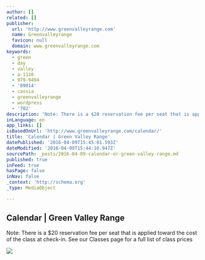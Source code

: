 ```yaml
---
author: []
related: []
publisher:
  url: 'http://www.greenvalleyrange.com'
  name: Greenvalleyrange
  favicon: null
  domain: www.greenvalleyrange.com
keywords:
  - green
  - day
  - valley
  - a-1110
  - 979-9494
  - '89014'
  - cassia
  - greenvalleyrange
  - wordpress
  - '702'
description: 'Note: There is a $20 reservation fee per seat that is applied toward the cost of the class at check-in. See our Classes page for a full list of class prices'
inLanguage: en
app_links: []
isBasedOnUrl: 'http://www.greenvalleyrange.com/calendar/'
title: 'Calendar | Green Valley Range'
datePublished: '2016-04-09T15:45:01.593Z'
dateModified: '2016-04-09T15:44:10.947Z'
sourcePath: _posts/2016-04-09-calendar-or-green-valley-range.md
published: true
inFeed: true
hasPage: false
inNav: false
_context: 'http://schema.org'
_type: MediaObject

---
```

<article style=""><h1>Calendar | Green Valley Range</h1><p>Note: There is a $20 reservation fee per seat that is applied toward the cost of the class at check-in. See our Classes page for a full list of class prices</p><img src="http://www.greenvalleyrange.com/wp-content/uploads/2016/04/GVRlogotdehz-300x117.png" /></article>